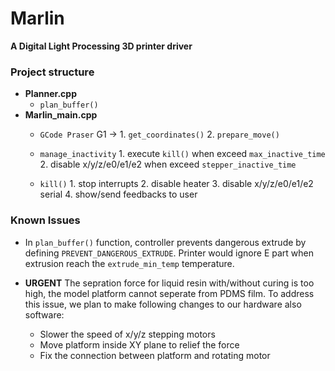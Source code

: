 # Marlin #

**A Digital Light Processing 3D printer driver**

### Project structure

- **Planner.cpp** 
	- ```plan_buffer()``` 
- **Marlin_main.cpp**
	- ```GCode Praser```
G1 -> 1. ```get_coordinates()```  2. ```prepare_move()```

	- ```manage_inactivity``` 1. execute ``kill()`` when exceed ``max_inactive_time`` 2. disable x/y/z/e0/e1/e2 when exceed ``stepper_inactive_time``
	- ```kill()``` 1. stop interrupts 2. disable heater 3. disable x/y/z/e0/e1/e2 serial 4. show/send feedbacks to user
### Known Issues

- In ```plan_buffer()``` function, controller prevents dangerous extrude by defining ``PREVENT_DANGEROUS_EXTRUDE``. Printer would ignore E part when extrusion reach the ``extrude_min_temp`` temperature.

- **URGENT** The sepration force for liquid resin with/without curing is too high, the model platform cannot seperate from PDMS film. To address this issue, we plan to make following changes to our hardware also software:
	- Slower the speed of x/y/z stepping motors
	- Move platform inside XY plane to relief the force
	- Fix the connection between platform and rotating motor